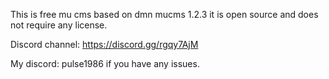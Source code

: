 This is free mu cms based on dmn mucms 1.2.3 it is open source and does not require any license.

Discord channel: https://discord.gg/rgqy7AjM

My discord: pulse1986 if you have any issues.
